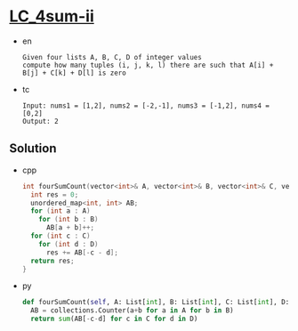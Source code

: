 # [LC_4sum-ii](https://leetcode.com/problems/4sum-ii)

* en

  ```en
  Given four lists A, B, C, D of integer values
  compute how many tuples (i, j, k, l) there are such that A[i] + B[j] + C[k] + D[l] is zero
  ```

* tc

  ```tc
  Input: nums1 = [1,2], nums2 = [-2,-1], nums3 = [-1,2], nums4 = [0,2]
  Output: 2
  ```

## Solution

* cpp

  ```cpp
  int fourSumCount(vector<int>& A, vector<int>& B, vector<int>& C, vector<int>& D) {
    int res = 0;
    unordered_map<int, int> AB;
    for (int a : A)
      for (int b : B)
        AB[a + b]++;
    for (int c : C)
      for (int d : D)
        res += AB[-c - d];
    return res;
  }
  ```

* py

  ```py
  def fourSumCount(self, A: List[int], B: List[int], C: List[int], D: List[int]) -> int:
    AB = collections.Counter(a+b for a in A for b in B)
    return sum(AB[-c-d] for c in C for d in D)
  ```
